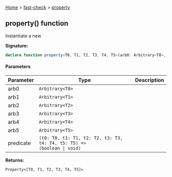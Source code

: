 [Home](/) &gt; [fast-check](../fast-check.md) &gt; [property](property_6.md)

## property() function

Instantiate a new 

<b>Signature:</b>

```typescript
declare function property<T0, T1, T2, T3, T4, T5>(arb0: Arbitrary<T0>, arb1: Arbitrary<T1>, arb2: Arbitrary<T2>, arb3: Arbitrary<T3>, arb4: Arbitrary<T4>, arb5: Arbitrary<T5>, predicate: (t0: T0, t1: T1, t2: T2, t3: T3, t4: T4, t5: T5) => (boolean | void)): Property<[T0, T1, T2, T3, T4, T5]>;
```

#### Parameters

|  Parameter | Type | Description |
|  --- | --- | --- |
|  arb0 | <code>Arbitrary&lt;T0&gt;</code> |  |
|  arb1 | <code>Arbitrary&lt;T1&gt;</code> |  |
|  arb2 | <code>Arbitrary&lt;T2&gt;</code> |  |
|  arb3 | <code>Arbitrary&lt;T3&gt;</code> |  |
|  arb4 | <code>Arbitrary&lt;T4&gt;</code> |  |
|  arb5 | <code>Arbitrary&lt;T5&gt;</code> |  |
|  predicate | <code>(t0: T0, t1: T1, t2: T2, t3: T3, t4: T4, t5: T5) =&gt; (boolean &#124; void)</code> |  |

<b>Returns:</b>

`Property<[T0, T1, T2, T3, T4, T5]>`

